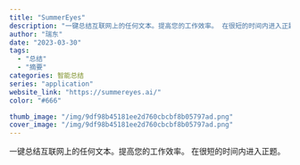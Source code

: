 ```yaml
---
title: "SummerEyes"
description: "一键总结互联网上的任何文本。提高您的工作效率。 在很短的时间内进入正题。 "
author: "瑞东"
date: "2023-03-30"
tags:
  - "总结"
  - "摘要"
categories: 智能总结
series: "application"
website_link: "https://summereyes.ai/"
color: "#666"

thumb_image: "/img/9df98b45181ee2d760cbcbf8b05797ad.png"
cover_image: "/img/9df98b45181ee2d760cbcbf8b05797ad.png"
---
```


一键总结互联网上的任何文本。提高您的工作效率。 在很短的时间内进入正题。 